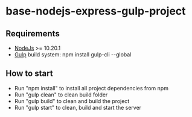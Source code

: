 # base-nodejs-express-gulp-project

## Requirements
- [NodeJs](https://nodejs.org/) >= 10.20.1
- [Gulp](https://gulpjs.com/) build system: npm install gulp-cli --global

## How to start
- Run "npm install" to install all project dependencies from npm
- Run "gulp clean" to clean build folder
- Run "gulp build" to clean and build the project
- Run "gulp start" to clean, build and start the server

